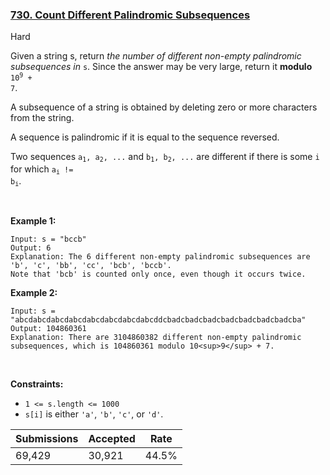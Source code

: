 ### [730. Count Different Palindromic Subsequences](https://leetcode.com/problems/count-different-palindromic-subsequences/)

Hard

Given a string s, return _the number of different non-empty palindromic subsequences in_ `` s ``. Since the answer may be very large, return it __modulo__ <code>10<sup>9</sup> + 7</code>.

A subsequence of a string is obtained by deleting zero or more characters from the string.

A sequence is palindromic if it is equal to the sequence reversed.

Two sequences <code>a<sub>1</sub>, a<sub>2</sub>, ...</code> and <code>b<sub>1</sub>, b<sub>2</sub>, ...</code> are different if there is some `` i `` for which <code>a<sub>i</sub> != b<sub>i</sub></code>.

 

<strong class="example">Example 1:</strong>

```
Input: s = "bccb"
Output: 6
Explanation: The 6 different non-empty palindromic subsequences are 'b', 'c', 'bb', 'cc', 'bcb', 'bccb'.
Note that 'bcb' is counted only once, even though it occurs twice.
```

<strong class="example">Example 2:</strong>

```
Input: s = "abcdabcdabcdabcdabcdabcdabcdabcddcbadcbadcbadcbadcbadcbadcbadcba"
Output: 104860361
Explanation: There are 3104860382 different non-empty palindromic subsequences, which is 104860361 modulo 10<sup>9</sup> + 7.
```

 

__Constraints:__

*   `` 1 <= s.length <= 1000 ``
*   `` s[i] `` is either `` 'a' ``, `` 'b' ``, `` 'c' ``, or `` 'd' ``.

| Submissions    | Accepted     | Rate   |
| -------------- | ------------ | ------ |
| 69,429 | 30,921 | 44.5% |